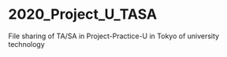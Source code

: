 #  2020_Project_U_TASA
File sharing of TA/SA in Project-Practice-U in Tokyo of university technology
